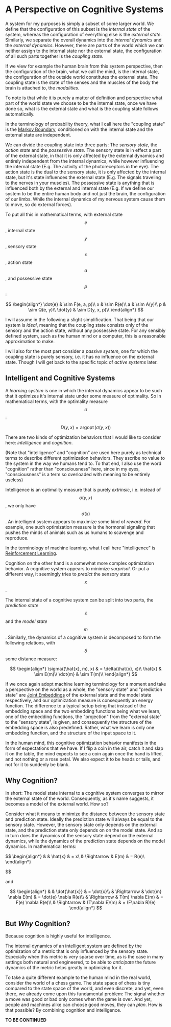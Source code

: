 # A Perspective on Cognitive Systems

A system for my purposes is simply a subset of some larger world. We define that the configuration of this subset is the *internal state* of the system, whereas the configuration of everything else is the *external state*. Similarly, we separate the overall dynamics into the *internal dynamics* and the *external dynamics*. However, there are parts of the world which we can neither assign to the internal state nor the external state, the configuration of all such parts together is the *coupling state*.

If we view for example the human brain from this system perspective, then the configuration of the brain, what we call the mind, is the internal state, the configuration of the outside world constitutes the external state. The coupling state is the state of the senses and the muscles of the body the brain is attached to, the *modalities*.

To note is that while it is purely a matter of definition and perspective what part of the world state we choose to be the internal state, once we have done so, what is the external state and what is the coupling state follows automatically.

In the terminology of probability theory, what I call here the "coupling state" is the [Markov Boundary](https://en.wikipedia.org/wiki/Markov_blanket), conditioned on with the internal state and the external state are independent.

We can divide the coupling state into three parts: The *sensory state*, the *action state* and the *possessive state*. The sensory state is in effect a part of the external state, in that it is only affected by the external dynamics and entirely independent from the internal dynamics, while however influencing the internal state (E.g. The activity of the photoreceptors in the eye). The action state is the dual to the sensory state, it is only affected by the internal state, but it's state influences the external state (E.g. The signals traveling to the nerves in your muscles). The possessive state is anything that is influenced both by the external and internal state (E.g. If we define our system to be the entire human body and not just the brain, the configuration of our limbs. While the internal dynamics of my nervous system cause them to move, so do external forces).

To put all this in mathematical terms, with external state $$e$$, internal state $$y$$, sensory state $$x$$, action state $$a$$, and possessive state $$p$$:

$$
\begin{align*}
\dot{e} & \sim F(e, a, p)\\
x & \sim R(e)\\
a & \sim A(y)\\
p & \sim Q(e, y)\\
\dot{y} & \sim D(y, x, p)\\
\end{align*}
$$

I will assume in the following a slight simplification. That being that our system is *ideal*, meaning that the coupling state consists only of the sensory and the action state, without any possessive state. For any sensibly defined system, such as the human mind or a computer, this is a reasonable approximation to make.

I will also for the most part consider a *passive system*, one for which the coupling state is purely sensory, i.e. it has no influence on the external state. Though I will get back to the specific topic of *active systems* later.


## Intelligent and Cognitive Systems

A *learning system* is one in which the internal dynamics appear to be such that it optimizes it's internal state under some measure of optimality. So in mathematical terms, with the optimality measure $$\sigma$$:

$$
D(y,x) = \mathop{argopt} (\sigma(y, x))
$$

There are two kinds of optimization behaviors that I would like to consider here: *intelligence* and *cognition*.

(Note that "intelligence" and "cognition" are used here purely as technical terms to describe different optimization behaviors. They ascribe no value to the system in the way we humans tend to. To that end, I also use the word "cognition" rather than "consciousness" here, since in my eyes, "consciousness" is a term so overloaded with meaning to be entirely useless)

Intelligence is an optimality measure that is purely *extrinsic*, i.e. instead of $$\sigma(y,x)$$, we only have $$\sigma(x)$$. An intelligent system appears to maximize some kind of *reward*. For example, one such optimization measure is the hormonal signaling that pushes the minds of animals such as us humans to scavenge and reproduce.

In the terminology of machine learning, what I call here "intelligence" is [Reinforcement Learning](https://en.wikipedia.org/wiki/Reinforcement_learning.).

Cognition on the other hand is a somewhat more complex optimization behavior. A cognitive system appears to minimize *surprisal*. Or put a different way, it seemingly tries to *predict* the sensory state $$x$$.

The internal state of a cognitive system can be split into two parts, the *prediction state* $$\hat{x}$$ and the *model state* $$m$$. Similarly, the dynamics of a cognitive system is decomposed to form the following relations, with $$\delta$$ some distance measure:

$$
\begin{align*}
\sigma((\hat{x}, m), x) & = \delta(\hat{x}, x)\\
\hat{x} & \sim E(m)\\
\dot{m} & \sim T(m)\\
\end{align*}
$$

If we once again adopt machine learning terminology for a moment and take a perspective on the world as a whole, the "sensory state" and "prediction state" are [Joint Embeddings](https://openreview.net/pdf?id=BZ5a1r-kVsf) of the external state and the model state respectively, and our optimization measure is consequently an energy function. The difference to a typical setup being that instead of the embedding space and the two embedding functions being what we learn, one of the embedding functions, the "projection" from the "external state" to the "sensory state", is given, and consequently the structure of the embedding space is also predefined. Rather, what we learn is only one embedding function, and the structure of the input space to it.

In the human mind, this cognitive optimization behavior manifests in the form of expectations that we have. If I flip a coin in the air, catch it and slap it on the table, the mind expects to see a coin again once the hand is lifted, and not nothing or a rose petal. We also expect it to be heads or tails, and not for it to suddenly be blank.


## Why Cognition?

In short: The model state internal to a cognitive system converges to mirror the external state of the world. Consequently, as it's name suggests, it becomes a model of the external world. How so?

Consider what it means to minimize the distance between the sensory state and prediction state. Ideally the prediction state will always be equal to the sensory state. However, the sensory state only depends on the external state, and the prediction state only depends on on the model state. And so in turn does the dynamics of the sensory state depend on the external dynamics, while the dynamics of the prediction state depends on the model dynamics. In mathematical terms:

$$
\begin{align*}
&             & \hat{x} & = x\\
& \Rightarrow & E(m) & = R(e)\\
\end{align*}

$$

and

$$
\begin{align*}
&             & \dot{\hat{x}} & = \dot{x}\\
& \Rightarrow & \dot{m} \nabla E(m) & = \dot{e} \nabla R(e)\\
& \Rightarrow & T(m) \nabla E(m) & = F(e) \nabla R(e)\\
& \Rightarrow & (T\nabla E)(m) & = (F\nabla R)(e)
\end{align*}
$$


## But *Why* Cognition?

Because cognition is highly useful for intelligence.

The internal dynamics of an intelligent system are defined by the optimization of a metric that is only influenced by the sensory state. Especially when this metric is very sparse over time, as is the case in many settings both natural and engineered, to be able to *anticipate* the future dynamics of the metric helps greatly in optimizing for it.

To take a quite different example to the human mind in the real world, consider the world of a chess game. The state space of chess is tiny compared to the state space of the world, and even discrete, and yet, even there, we already come upon this fundamental problem: The signal whether a move was good or bad only comes when the game is over. And yet, people and machines alike can choose good moves, they can *plan*. How is that possible? By combining cognition and intelligence.

**TO BE CONTINUED**


<!-- > I'm reconsidering the way I defined intelligence, the way I'm defining it below makes more sense. I should give what I defined as intelligent above maybe a different name (?)

An intelligent system appears to optimize some kind of *reward* function $\rho(x)$:

$$
D(y,x) = \mathop{argopt}\limits_y \left (\int_\text{now}^\infty \rho(x) \, dt \right )
$$

The problem is that this integral can not be evaluated. 

---

### Stuff to touch on

- (-> voice recorder)
- 
- AI safety (a purely cognitive (passive) system is by definition no threat; It's only when you introduce extrinsic reward when you get problems)
- Autism (or maybe better not, I don't like it when people speculate about autism; But anyway, the idea would be that autism is roughly speaking when the intrinsic surprisal metric outweighs extrinsic reward, or simply is higher than usual. Hence we are overwhelmed by noise & chaos (unpredictable), like order, like to *really* understand (either the world, like me, or some arbitrarily chosen subsection of the world, i.e. special interests)) -->
